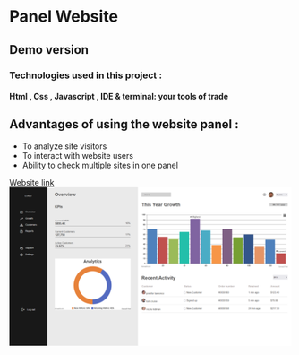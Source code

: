 
# Panel Website

## Demo version 

### Technologies used in this project :

#### Html , Css , Javascript ,  IDE & terminal: your tools of trade

## Advantages of using the website panel :

- To analyze site visitors
- To interact with website users
- Ability to check multiple sites in one panel 

[Website link](https://younes-sh.github.io/panel)
![](Sitephoto.png)
 
